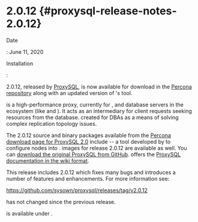# 2.0.12 {#proxysql-release-notes-2.0.12}

Date

:   June 11, 2020

Installation

:   

2.0.12, released by [ProxySQL](), is now available for download in the
[Percona repository]() along with an updated version of 's tool.

is a high-performance proxy, currently for , and database servers in the
ecosystem (like and ). It acts as an intermediary for client requests
seeking resources from the database. created for DBAs as a means of
solving complex replication topology issues.

The 2.0.12 source and binary packages available from the [Percona
download page for ProxySQL 2.0]() include -- a tool developed by to
configure nodes into . images for release 2.0.12 are available as well.
You can [download the original ProxySQL from GitHub](). offers the
[ProxySQL documentation in the wiki format]().

This release includes 2.0.12 which fixes many bugs and introduces a
number of features and enhancements. For more information see:

<https://github.com/sysown/proxysql/releases/tag/v2.0.12>

has not changed since the previous release.

is available under .
